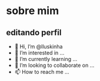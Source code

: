 # sobre mim

## editando  perfil



- 👋 Hi, I’m @lluskinha
- 👀 I’m interested in ...
- 🌱 I’m currently learning ...
- 💞️ I’m looking to collaborate on ...
- 📫 How to reach me ...

<!---
lluskinha/lluskinha is a ✨ special ✨ repository because its `README.md` (this file) appears on your GitHub profile.
You can click the Preview link to take a look at your changes.
--->
